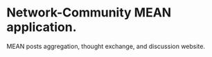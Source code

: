 # Network-Community MEAN application.
MEAN posts aggregation, thought exchange, and discussion website.
